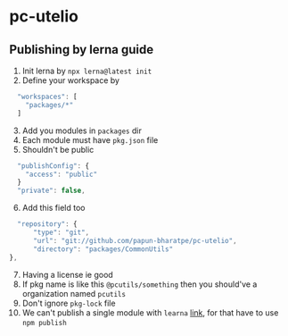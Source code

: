 # pc-utelio

## Publishing by lerna guide
1. Init lerna by  `npx lerna@latest init`
2. Define your workspace by
```js
  "workspaces": [
    "packages/*"
  ]
```
3. Add you modules in `packages` dir
4. Each module must have `pkg.json` file
5. Shouldn't be public
``` js
  "publishConfig": {
    "access": "public"
  }
  "private": false,
  ```
  6. Add this field too
  ```js
    "repository": {
        "type": "git",
        "url": "git://github.com/papun-bharatpe/pc-utelio",
        "directory": "packages/CommonUtils"
  },
  ```
  7. Having a license ie good
  8. If pkg name is like this `@pcutils/something` then you should've a organization named `pcutils`
  9. Don't ignore `pkg-lock` file
  10. We can't publish a single module with `learna` [link](https://github.com/lerna/lerna/issues/1055),  for that have to use `npm publish`


